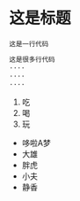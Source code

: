 # 这是标题

`这是一行代码`

```javascript
这是很多行代码
····
····
····
```

1. 吃
2. 喝
3. 玩

* 哆啦A梦
* 大雄
* 胖虎
* 小夫
* 静香
